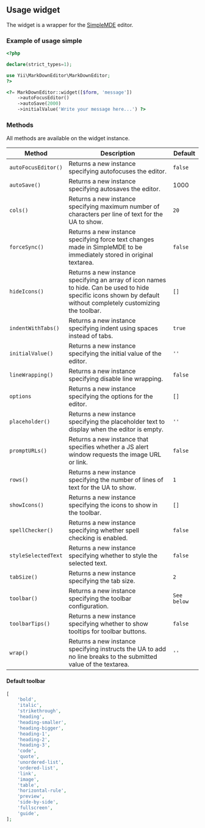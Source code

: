 ## Usage widget

The widget is a wrapper for the [SimpleMDE](https://simplemde.com/) editor.

### Example of usage simple

```php
<?php

declare(strict_types=1);

use Yii\MarkDownEditor\MarkDownEditor;
?>

<?= MarkDownEditor::widget([$form, 'message'])
    ->autoFocusEditor()
    ->autoSave(2000)
    ->initialValue('Write your message here...') ?>
```


### Methods

All methods are available on the widget instance.

Method             | Description                                              | Default
-------------------|----------------------------------------------------------|---------
`autoFocusEditor()`| Returns a new instance specifying autofocuses the editor.| `false`
`autoSave()`       | Returns a new instance specifying autosaves the editor.  | 1000
`cols()`           | Returns a new instance specifying maximum number of characters per line of text for the UA to show. | `20`	
`forceSync()`      | Returns a new instance specifying force text changes made in SimpleMDE to be immediately stored in original textarea. | `false`
`hideIcons()`      | Returns a new instance specifying an array of icon names to hide. Can be used to hide specific icons shown by default without completely customizing the toolbar. | `[]`
`indentWithTabs()` | Returns a new instance specifying indent using spaces instead of tabs. | `true`
`initialValue()`   | Returns a new instance specifying the initial value of the editor. | `''`
`lineWrapping()`   | Returns a new instance specifying disable line wrapping. | `false`
`options`          | Returns a new instance specifying the options for the editor. | `[]`
`placeholder()`    | Returns a new instance specifying the placeholder text to display when the editor is empty. | `''`	
`promptURLs()`     | Returns a new instance that specifies whether a JS alert window requests the image URL or link. | `false`
`rows()`           | Returns a new instance specifying the number of lines of text for the UA to show. | `1`
`showIcons()`      | Returns a new instance specifying the icons to show in the toolbar. | `[]`
`spellChecker()`   | Returns a new instance specifying whether spell checking is enabled. | `false`
`styleSelectedText` | Returns a new instance specifying whether to style the selected text. | `false`
`tabSize()`        | Returns a new instance specifying the tab size. | `2`
`toolbar()`        | Returns a new instance specifying the toolbar configuration. | `See below`
`toolbarTips()`    | Returns a new instance specifying whether to show tooltips for toolbar buttons. | `false`
`wrap()`           | Returns a new instance specifying instructs the UA to add no line breaks to the submitted value of the textarea. | `''`


#### Default toolbar

```php
[
    'bold',
    'italic',
    'strikethrough',
    'heading',
    'heading-smaller',
    'heading-bigger',
    'heading-1',
    'heading-2',
    'heading-3',
    'code',
    'quote',
    'unordered-list',
    'ordered-list',
    'link',
    'image',
    'table',
    'horizontal-rule',
    'preview',
    'side-by-side',
    'fullscreen',
    'guide',
];
```
